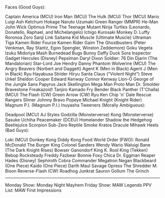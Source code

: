 Faces (Good Guys):

Captain America (MCU)
Iron Man (MCU)
The Hulk (MCU)
Thor (MCU)
Mario
Luigi
Ash Ketchum
Hokage Naruto Uzumaki
Green Ranger (MMPR)
He-Man
John Wick
Optimus Prime
The Teenage Mutant Ninja Turtles (Leonardo, Donatello, Raphael, and Michelangelo)
Ichigo Kurosaki
Monkey D. Luffy
Roronoa Zoro
Sanji
Link
Saitama
Kid Muscle (Ultimate Muscle)
Ultraman Tiga
Kamen Rider Fourze
Kamen Rider Gaim
The Ghostbusters (Peter Venkman, Ray Stantz, Egon Spengler, Winston Zeddemore)
Goku
Vegeta
Izuku Midoriya
Mash Burnedead
Bugs Bunny
Daffy Duck
Sora
Inspector Gadget
Hercules (Disney)
Pepsiman
Daryl Dixon
Soldier: 76
Din Djarin (The Mandalorian)
Star-Lord
Joe Hendry
Danny Phantom
Wolverine (MCU)
The Angry Beavers (Norbert and Daggett)
Agent K (Men in Black)
Agent J (Men in Black)
Ryu Hayabusa
Strider Hiryu
Santa Claus ("Violent Night")
Steve Urkel
Sheldon Cooper
Edward Kenway
Connor Kenway
Lion-O
George of the Jungle
Sans
Papyrus
Jack Skellington
Mega Man
Proto Man
Dr. Smolder Bravestone
Freakazoid!
Tanjiro Kamado
Fry
Bender
Black Panther (T'Challa) (MCU)
The Flash (CW)
Green Arrow (CW)
Ryu
Ken
Chip 'n' Dale Rescue Rangers
Slimer
Johnny Bravo
Popeye
Michael Knight (Knight Rider)
Magnum P.I. (Magnum P.I.)
Inuyasha
Tweeners (Morally Ambiguous):

Deadpool (MCU)
AJ Styles
Godzilla (Monsterverse)
Kong (Monsterverse)
Sasuke Uchiha
Peacemaker (DCEU)
Homelander
Shadow the Hedgehog
Beetlejuice
Scorpion
Sub-Zero
Reptile
Smoke
Kratos
Dracule Mihawk
Heels (Bad Guys):

Loki (MCU)
Donkey Kong
Diddy Kong
Food World Order (FWO):
Ronald McDonald
The Burger King
Colonel Sanders
Wendy
Wario
Waluigi
Bane (The Dark Knight Rises)
Bowser
Ganondorf
King K. Rool
King (Tekken)
Bebop
Rocksteady
Freddy Fazbear
Bonnie
Foxy
Chica
Dr. Eggman
Reaper
Hades (Disney)
Sephiroth
Cobra Commander
Megatron
Negan
Blackbeard (One Piece)
Kaido (One Piece)
Darth Maul
Savage Opress
The Shredder
M. Bison
Reverse-Flash (CW)
Roadhog
Junkrat
Sauron
Gollum
The Grinch

----------------------------


Monday Show:
Monday Night Mayhem
Friday Show:
MAW Legends
PPV List:
MAW First Impressions
